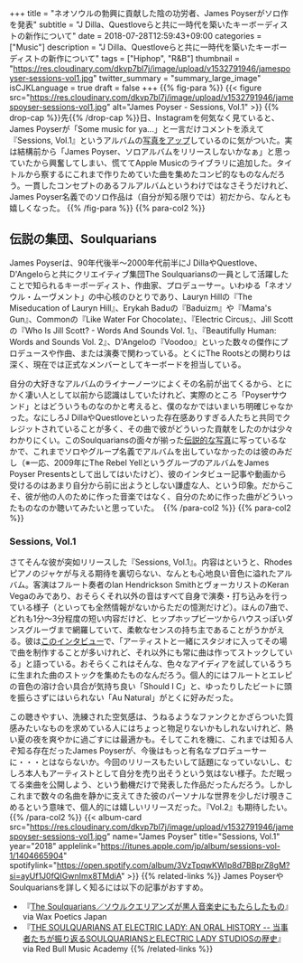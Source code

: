 +++
title = "ネオソウルの勃興に貢献した陰の功労者、James Poyserがソロ作を発表"
subtitle = "J Dilla、Questloveらと共に一時代を築いたキーボーディストの新作について"
date  = 2018-07-28T12:59:43+09:00
categories = ["Music"]
description = "J Dilla、Questloveらと共に一時代を築いたキーボーディストの新作について"
tags = ["Hiphop", "R&B"]
thumbnail = "https://res.cloudinary.com/dkvp7bl7j/image/upload/v1532791946/jamespoyser-sessions-vol1.jpg"
twitter_summary = "summary_large_image"
isCJKLanguage = true
draft = false
+++
{{% fig-para %}}
  {{< figure src="https://res.cloudinary.com/dkvp7bl7j/image/upload/v1532791946/jamespoyser-sessions-vol1.jpg" alt="James Poyser - Sessions, Vol.1" >}}
{{% drop-cap %}}先{{% /drop-cap %}}日、Instagramを何気なく見ていると、James Poyserが「Some music for ya...」と一言だけコメントを添えて『Sessions, Vol.1』というアルバムの[写真をアップ](https://www.instagram.com/p/BljnXcvh_Iw/?hl=ja&taken-by=jamespoyser)しているのに気がついた。実は結構前から「James Poyser、ソロアルバムをリリースしないかなぁ」と思っていたから興奮してしまい、慌ててApple Musicのライブラリに追加した。タイトルから察するにこれまで作りためていた曲を集めたコンピ的なものなんだろう。一貫したコンセプトのあるフルアルバムというわけではなさそうだけれど、James Poyser名義でのソロ作品は（自分が知る限りでは）初だから、なんとも嬉しくなった。
{{% /fig-para %}}
{{% para-col2 %}}
<h2 class="paragraph-header">伝説の集団、Soulquarians</h2>

James Poyserは、90年代後半〜2000年代前半にJ DillaやQuestlove、D'Angeloらと共にクリエイティブ集団The Soulquariansの一員として活躍したことで知られるキーボーディスト、作曲家、プロデューサー。いわゆる「ネオソウル・ムーヴメント」の中心核のひとりであり、Lauryn Hillの『The Miseducation of Lauryn Hill』、Erykah Baduの『Baduizm』や『Mama's Gun』、Commonの『Like Water For Chocolate』、『Electric Circus』、Jill Scottの『Who Is Jill Scott? - Words And Sounds Vol. 1』、『Beautifully Human: Words and Sounds Vol. 2』、D'Angeloの『Voodoo』といった数々の傑作にプロデュースや作曲、または演奏で関わっている。とくにThe Rootsとの関わりは深く、現在では正式なメンバーとしてキーボードを担当している。

自分の大好きなアルバムのライナーノーツによくその名前が出てくるから、とにかく凄い人として以前から認識はしていたけれど、実際のところ「Poyserサウンド」とはどういうものなのかと考えると、僕のなかではいまいち明確じゃなかった。なにしろJ DillaやQuestloveといった存在感ありすぎる人たちと共同でクレジットされていることが多く、その曲で彼がどういった貢献をしたのかは少々わかりにくい。このSoulquariansの面々が揃った[伝説的な写真](https://images.google.co.jp/imgres?imgurl=http%3A%2F%2Fwww.redbullmusicacademy.jp%2Ffiles%2Fthumbnails%2F7b7%2Fthumb_7b7794f3c3811bf7cccc1c835658de65.jpg&imgrefurl=http%3A%2F%2Fwww.redbullmusicacademy.jp%2Fjp%2Fmagazine%2Fthe-soulquarians-at-electric-lady-an-oral-history&docid=Uq8bQ5_0M5jkgM&tbnid=MYKnl7nhgVCvpM%3A&vet=1&w=700&h=371&source=sh%2Fx%2Fim)に写っているなかで、これまでソロやグループ名義でアルバムを出していなかったのは彼のみだし（※一応、2009年にThe Rebel YellというグループのアルバムをJames Poyser Presentsとして出してはいたけど）、彼のインタビュー記事や動画から受けるのはあまり自分から前に出ようとしない謙虚な人、という印象。だからこそ、彼が他の人のために作った音楽ではなく、自分のために作った曲がどういったものなのか聴いてみたいと思っていた。 
{{% /para-col2 %}}
{{% para-col2 %}}
<h3 class="paragraph-subheader">Sessions, Vol.1</h3>

さてそんな彼が突如リリースした『Sessions, Vol.1』。内容はというと、Rhodesピアノのジャケが与える期待を裏切らない、なんとも心地良い音色に溢れたアルバム。客演はフルート奏者のIan Hendrickson SmithとヴォーカリストのKeran Vegaのみであり、おそらくそれ以外の音はすべて自身で演奏・打ち込みを行っている様子（といっても全然情報がないからただの憶測だけど）。ほんの7曲で、どれも1分〜3分程度の短い内容だけど、ヒップホップビーツからハウスっぽいダンスグルーヴまで網羅していて、柔軟なセンスの持ち主であることがうかがえる。彼は[このインタビュー](https://www.youtube.com/watch?v=qyLBbjQdVho)で、「アーティストと一緒にスタジオに入ってその場で曲を制作することが多いけれど、それ以外にも常に曲は作ってストックしている」と語っている。おそらくこれはそんな、色々なアイディアを試しているうちに生まれた曲のストックを集めたものなんだろう。個人的にはフルートとエレピの音色の溶け合い具合が気持ち良い「Should I C」と、ゆったりしたビートに頭を振らさずにはいられない「Au Natural」がとくに好みだった。

この聴きやすい、洗練された空気感は、うねるようなファンクとかざらついた質感みたいなものを求めている人にはちょっと物足りないかもしれないけれど、熱い夏の夜を爽やかに過ごすには最適かも。そしてこれを機に、これまでは知る人ぞ知る存在だったJames Poyserが、今後はもっと有名なプロデューサーに・・・とはならないか。今回のリリースもたいして話題になっていないし、むしろ本人もアーティストとして自分を売り出そうという気はない様子。ただ眠ってる楽曲を公開しよう、という動機だけで発表した作品だったんだろう。しかしこれまで数々の名曲を静かに支えてきた彼のパーソナルな世界を少しだけ覗きこめるという意味で、個人的には嬉しいリリースだった。『Vol.2』も期待したい。
{{% /para-col2 %}}
{{< album-card  src="https://res.cloudinary.com/dkvp7bl7j/image/upload/v1532791946/jamespoyser-sessions-vol1.jpg" name="James Poyser" title="Sessions, Vol.1" year="2018" applelink="https://itunes.apple.com/jp/album/sessions-vol-1/1404665904" spotifylink="https://open.spotify.com/album/3VzTpqwKWIp8d7BBprZ8gM?si=ayUf1J0fQIGwnImx8TMdiA" >}}
{{% related-links %}}
James PoyserやSoulquariansを詳しく知るには以下の記事がおすすめ。

* 『[The Soulquarians／ソウルクエリアンズが黒人音楽史にもたらしたもの](https://www.waxpoetics.jp/article/love-the-soulquarians/)』
via Wax Poetics Japan
* 『[THE SOULQUARIANS AT ELECTRIC LADY: AN ORAL HISTORY -- 当事者たちが振り返るSOULQUARIANSとELECTRIC LADY STUDIOSの歴史](http://www.redbullmusicacademy.jp/en/magazine/the-soulquarians-at-electric-lady-an-oral-history)』
via Red Bull Music Academy
{{% /related-links %}}
